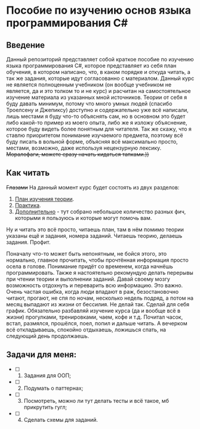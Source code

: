 # Пособие по изучению основ языка программирования C#

## Введение

Данный репозиторий представляет собой краткое пособие по изучению языка программирования C#, которое представляет из себя план обучения, в котором написано, что, в каком порядке и откуда читать, а так же задания, которые идут согласованно с материалом. Данный курс не является полноценным учебником (он вообще учебником не является, да и это толком то и не курс) и расчитан на самостоятельное изучение материала из указанных мной источников. Теории от себя я буду давать минимум, потому что много умных людей (спасибо Троелсену и Джепиксу) доступно и содержательно уже всё написали, лишь местами я буду что-то объяснять сам, но в основном это будет либо какой-то пример из моего опыта, либо же я изложу объяснение, которое буду видеть более понятным для читателя. Так же скажу, что я ставлю приоритетом понимание изучаемого предмета, поэтому всё буду писать в вольной форме, объясняя всё максимально просто, местами, возможно, даже используя нецензурную лексику. ~~Моралофаги, можете сразу начать кидаться тапками.))~~ 

## Как читать

~~Глазами~~ На данный момент курс будет состоять из двух разделов:
1. [План изучения теории](https://github.com/ArtemGB/Csharp-Learning-Course/blob/master/План%20изучения%20теории.md).
2. [Практика](https://github.com/ArtemGB/Csharp-Learning-Course/blob/master/Практика.md).
3. [Дополнительно](https://github.com/ArtemGB/Csharp-Learning-Course/blob/master/Дополнительно.md) - тут собрано небольшое количество разных фич, которыми я пользуюсь и которые могут помочь вам.

Ну и читать это всё просто, читаешь план, там в нём помимо теории указаны ещё и задания, номера заданий. Читаешь теорию, делаешь задания. Профит.

Поначалу что-то может быть непонятным, не бойся этого, это нормально, главное прочитать, чтобы прочтённая информация просто осела в голове. Понимание придёт со временем, когда начнёшь программировать. Также я настоятельно рекомундую делать перерывы при чтении теории и выполнении заданий. Давай своему мозгу возможность отдохнуть и переварить всю информацию. Это важно. Очень частая ошибка, когда люди впадают в раж, безостановочно читают, прогают, не спя по ночам, несколько недель подряд, а потом на месяц выпадают из жизни от бессилия. Не делай так. Сделай для себя график. Обязательно разбавляй изучение курса (да и вообще всё в жизни) прогулками, тренировками, чаем, кофе и т.д. Почитал часок, встал, размялся, прошёлся, поел, попил и дальше читать. А вечерком всё откладываешь, спокойно отдыхаешь, ложишься спать, на следующий день продолжаешь.

## Задачи для меня:

- [ ] 1. Задания для ООП;
- [ ] 2. Подумать о паттернах;
- [ ] 3. Посмотреть, можно ли тут делать тесты и всё такое, мб прикрутить гугл;
- [ ] 4. Сделать схемы для заданий.
